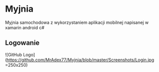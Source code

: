 # Myjnia
Myjnia samochodowa z wykorzystaniem aplikacji mobilnej napisanej w xamarin android c#
## Logowanie
![GitHub Logo](https://github.com/MrAdex77/Myjnia/blob/master/Screenshots/Login.jpg =250x250)
